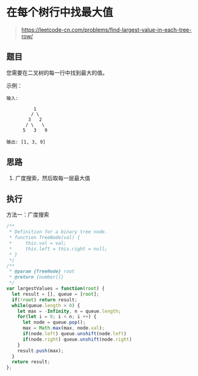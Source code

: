 # 在每个树行中找最大值
> https://leetcode-cn.com/problems/find-largest-value-in-each-tree-row/

## 题目

您需要在二叉树的每一行中找到最大的值。

示例：

```
输入: 

          1
         / \
        3   2
       / \   \  
      5   3   9 

输出: [1, 3, 9]
```

## 思路

1. 广度搜索，然后取每一层最大值

## 执行

方法一：广度搜索

```javascript
/**
 * Definition for a binary tree node.
 * function TreeNode(val) {
 *     this.val = val;
 *     this.left = this.right = null;
 * }
 */
/**
 * @param {TreeNode} root
 * @return {number[]}
 */
var largestValues = function(root) {
  let result = [], queue = [root];
  if(!root) return result;
  while(queue.length > 0) {
    let max = -Infinity, n = queue.length;
    for(let i = 0; i < n; i ++) {
      let node = queue.pop();
      max = Math.max(max, node.val);
      if(node.left) queue.unshift(node.left)
      if(node.right) queue.unshift(node.right)
    }
    result.push(max);
  }
  return result;
};
```
